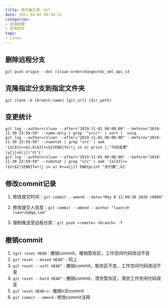 ```yaml
---
title: 命令备忘录：Git
date: 2021-04-02 09:50:12
categories:
- 安装配置
- 应用软件
tags: 
- Linux
---
```


## 删除远程分支

`git push origin --del rzluan-orderchange/ndc_xml_api_v3`

## 克隆指定分支到指定文件夹

`git clone -b [branch_name] [git_url] [dir_path]`

## 变更统计

```
git log --author=rzluan --after="2019-11-01 00:00:00" --before="2019-11-30 23:59:59" --name-only | grep '^src/*' | sort |  uniq 
git log --author=rzluan --after="2019-11-01 00:00:00" --before="2019-11-30 23:59:59" --numstat | grep "src" | awk '{a[$3]+=$1;b[$3]+=$2}END{for(j in a) print j,"代码变更"(a[j]+b[j])"行"}'
git log --author=rzluan --after="2019-11-01 00:00:00" --before="2019-11-30 23:59:59" --numstat | grep "src" | awk '{a[$3]+=($1+$2)}END{for(j in a) b+=a[j]} END{print "总行数",b}'
```

## 修改commit记录

1. 修改提交时间：`git commit --amend --date="May 8 12:00:30 2020 +0800"`

2. 修改提交人信息：`git commit --amend --author "luanrzh luanrzh@qq.com"`

3. 强制推送至远程仓库：`git push <remote> <branch> -f`

## 撤销commit

1. `1git reset HEAD` : 撤销commit，撤销暂存区，工作空间代码改动不变
2. `git reset --mixed HEAD^` : 同上
3. `git reset --soft HEAD^` : 撤销commit，暂存区不变，工作空间代码改动不变
4. `git reset --hard HEAD^` : 撤销commit，清空暂存区，清空工作空间代码改变
5. `git reset HEAD~n` : 撤销n次commit
6. `git commit --amend` : 修改commit注释

